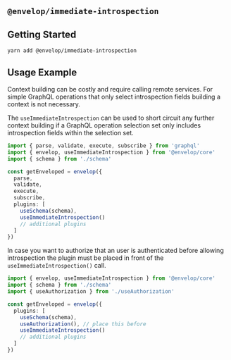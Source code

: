 ## `@envelop/immediate-introspection`

## Getting Started

```
yarn add @envelop/immediate-introspection
```

## Usage Example

Context building can be costly and require calling remote services.
For simple GraphQL operations that only select introspection fields building a context is not necessary.

The `useImmediateIntrospection` can be used to short circuit any further context building if a GraphQL operation selection set only includes introspection fields within the selection set.

```ts
import { parse, validate, execute, subscribe } from 'graphql'
import { envelop, useImmediateIntrospection } from '@envelop/core'
import { schema } from './schema'

const getEnveloped = envelop({
  parse,
  validate,
  execute,
  subscribe,
  plugins: [
    useSchema(schema),
    useImmediateIntrospection()
    // additional plugins
  ]
})
```

In case you want to authorize that an user is authenticated before allowing introspection the plugin must be placed in front of the `useImmediateIntrospection()` call.

```ts
import { envelop, useImmediateIntrospection } from '@envelop/core'
import { schema } from './schema'
import { useAuthorization } from './useAuthorization'

const getEnveloped = envelop({
  plugins: [
    useSchema(schema),
    useAuthorization(), // place this before
    useImmediateIntrospection()
    // additional plugins
  ]
})
```
